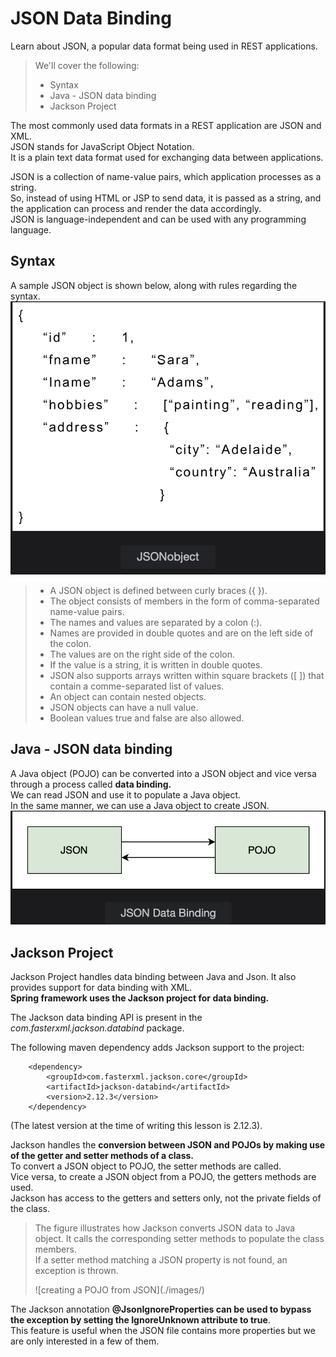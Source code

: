 # JSON Data Binding

Learn about JSON, a popular data format being used in REST applications.

> We'll cover the following:
>
> - Syntax
> - Java - JSON data binding
> - Jackson Project

The most commonly used data formats in a REST application are JSON and XML.  
 JSON stands for JavaScript Object Notation.  
 It is a plain text data format used for exchanging data between applications.

JSON is a collection of name-value pairs, which application processes as a string.  
 So, instead of using HTML or JSP to send data, it is passed as a string, and the application can process and render the data accordingly.  
 JSON is language-independent and can be used with any programming language.

## Syntax

A sample JSON object is shown below, along with rules regarding the syntax.  
![JSONobject](./images/2-1-JSONobject.png)

> - A JSON object is defined between curly braces ({ }).
> - The object consists of members in the form of comma-separated name-value pairs.
> - The names and values are separated by a colon (:).
> - Names are provided in double quotes and are on the left side of the colon.
> - The values are on the right side of the colon.
> - If the value is a string, it is written in double quotes.
> - JSON also supports arrays written within square brackets ([ ]) that contain a comme-separated list of values.
> - An object can contain nested objects.
> - JSON objects can have a null value.
> - Boolean values true and false are also allowed.

## Java - JSON data binding

A Java object (POJO) can be converted into a JSON object and vice versa through a process called **data binding.**  
 We can read JSON and use it to populate a Java object.  
 In the same manner, we can use a Java object to create JSON.  
 ![JSON Data Binding](./images/2-2-JSON-data-binding.png)

## Jackson Project

Jackson Project handles data binding between Java and Json. It also provides support for data binding with XML.  
**Spring framework uses the Jackson project for data binding.**

The Jackson data binding API is present in the _com.fasterxml.jackson.databind_ package.

The following maven dependency adds Jackson support to the project:

        <dependency>
            <groupId>com.fasterxml.jackson.core</groupId>
            <artifactId>jackson-databind</artifactId>
            <version>2.12.3</version>
        </dependency>

(The latest version at the time of writing this lesson is 2.12.3).

Jackson handles the **conversion between JSON and POJOs by making use of the getter and setter methods of a class.**  
 To convert a JSON object to POJO, the setter methods are called.  
 Vice versa, to create a JSON object from a POJO, the getters methods are used.  
 Jackson has access to the getters and setters only, not the private fields of the class.

> The figure illustrates how Jackson converts JSON data to Java object. It calls the corresponding setter methods to populate the class members.  
>  If a setter method matching a JSON property is not found, an exception is thrown.
>
> ![creating a POJO from JSON](./images/\)

The Jackson annotation **@JsonIgnoreProperties can be used to bypass the exception by setting the IgnoreUnknown attribute to true**.  
 This feature is useful when the JSON file contains more properties but we are only interested in a few of them.
